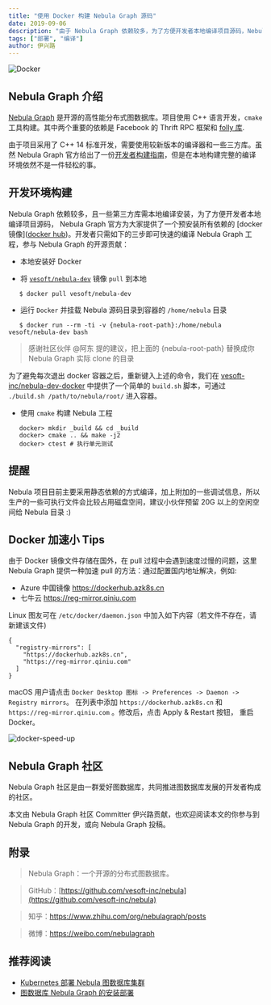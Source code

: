 ```yaml
---
title: "使用 Docker 构建 Nebula Graph 源码"
date: 2019-09-06
description: "由于 Nebula Graph 依赖较多，为了方便开发者本地编译项目源码，Nebula Graph 官方为大家提供了一个预安装所有依赖的 Docker 镜像"
tags: ["部署", "编译"]
author: 伊兴路
---
```


![Docker](https://www-cdn.nebula-graph.com.cn/nebula-blog/Docker01.jpg)

## Nebula Graph 介绍

[Nebula Graph](https://github.com/vesoft-inc/nebula) 是开源的高性能分布式图数据库。项目使用 C++ 语言开发，`cmake` 工具构建。其中两个重要的依赖是 Facebook 的 Thrift RPC 框架和 [folly 库](https://github.com/facebook/folly).

由于项目采用了 C++ 14 标准开发，需要使用较新版本的编译器和一些三方库。虽然 Nebula Graph 官方给出了一份[开发者构建指南](https://github.com/vesoft-inc/nebula/blob/master/docs/manual-CN/how-to-build.md)，但是在本地构建完整的编译环境依然不是一件轻松的事。

## 开发环境构建

Nebula Graph 依赖较多，且一些第三方库需本地编译安装，为了方便开发者本地编译项目源码， Nebula Graph 官方为大家提供了一个预安装所有依赖的 [docker 镜像]([docker hub](https://hub.docker.com/r/vesoft/nebula-dev))。开发者只需如下的三步即可快速的编译 Nebula Graph 工程，参与 Nebula Graph 的开源贡献：

- 本地安装好 Docker

- 将 [`vesoft/nebula-dev`](https://hub.docker.com/r/vesoft/nebula-dev) 镜像 `pull` 到本地

```shell
   $ docker pull vesoft/nebula-dev
```

- 运行 `Docker` 并挂载 Nebula 源码目录到容器的 `/home/nebula` 目录

```shell
   $ docker run --rm -ti -v {nebula-root-path}:/home/nebula vesoft/nebula-dev bash
```

>  感谢社区伙伴 @阿东 提的建议，把上面的 {nebula-root-path} 替换成你 Nebula Graph 实际 clone 的目录

为了避免每次退出 docker 容器之后，重新键入上述的命令，我们在 [vesoft-inc/nebula-dev-docker](https://github.com/vesoft-inc/nebula-dev-docker.git) 中提供了一个简单的 `build.sh` 脚本，可通过 `./build.sh /path/to/nebula/root/` 进入容器。

- 使用 `cmake` 构建 Nebula 工程

```shell
   docker> mkdir _build && cd _build
   docker> cmake .. && make -j2
   docker> ctest # 执行单元测试
```

## 提醒

Nebula 项目目前主要采用静态依赖的方式编译，加上附加的一些调试信息，所以生产的一些可执行文件会比较占用磁盘空间，建议小伙伴预留 20G 以上的空闲空间给 Nebula 目录 :)

## Docker 加速小 Tips

由于 Docker 镜像文件存储在国外，在 pull 过程中会遇到速度过慢的问题，这里 Nebula Graph 提供一种加速 pull 的方法：通过配置国内地址解决，例如:
- Azure 中国镜像 https://dockerhub.azk8s.cn
- 七牛云 https://reg-mirror.qiniu.com

Linux 图友可在 `/etc/docker/daemon.json` 中加入如下内容（若文件不存在，请新建该文件)

```
{
  "registry-mirrors": [
    "https://dockerhub.azk8s.cn",
    "https://reg-mirror.qiniu.com"
  ]
}
```
macOS 用户请点击 `Docker Desktop 图标 -> Preferences -> Daemon -> Registry mirrors`。 在列表中添加 `https://dockerhub.azk8s.cn` 和 `https://reg-mirror.qiniu.com` 。修改后，点击 Apply & Restart 按钮， 重启 Docker。

![docker-speed-up](https://pic3.zhimg.com/80/v2-6d2dd1b7e5999207ace1b590d31a15ea_hd.jpg)

## Nebula Graph 社区

Nebula Graph 社区是由一群爱好图数据库，共同推进图数据库发展的开发者构成的社区。

本文由 Nebula Graph 社区 Committer 伊兴路贡献，也欢迎阅读本文的你参与到 Nebula Graph 的开发，或向 Nebula Graph 投稿。


## 附录

> Nebula Graph：一个开源的分布式图数据库。

> GitHub：[https://github.com/vesoft-inc/nebula](https://github.com/vesoft-inc/nebula)

> 知乎：https://www.zhihu.com/org/nebulagraph/posts

> 微博：https://weibo.com/nebulagraph

## 推荐阅读

- [Kubernetes 部署 Nebula 图数据库集群](https://nebula-graph.io/cn/posts/how-to-deploy-nebula-graph-in-kubernetes/)
- [图数据库 Nebula Graph 的安装部署](https://nebula-graph.io/cn/posts/nebula-graph-database-deployment/)
